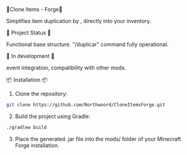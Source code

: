 🧬Clone Items - Forge🧬

Simplifies item duplication by <amount>, directly into your inventory.

🧪 Project Status 🧪
  
  Functional base structure.
  "/duplicar" command fully operational.

🧩 In development 🧩

event integration, compatibility with other mods.

📦 Installation 📦

1. Clone the repository:
```bash
git clone https://github.com/Northwoord/CloneItemsForge.git
```
2. Build the project using Gradle:

```bash
./gradlew build
```

3. Place the generated .jar file into the mods/ folder of your Minecraft Forge installation.
